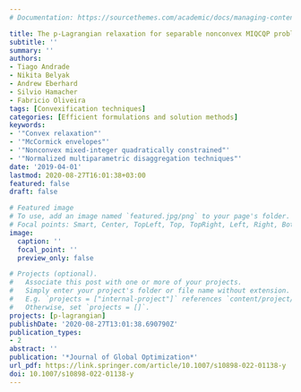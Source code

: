 ```yaml
---
# Documentation: https://sourcethemes.com/academic/docs/managing-content/

title: The p-Lagrangian relaxation for separable nonconvex MIQCQP problems
subtitle: ''
summary: ''
authors:
- Tiago Andrade
- Nikita Belyak
- Andrew Eberhard
- Silvio Hamacher
- Fabricio Oliveira
tags: [Convexification techniques]
categories: [Efficient formulations and solution methods]
keywords:
- '"Convex relaxation"'
- '"McCormick envelopes"'
- '"Nonconvex mixed-integer quadratically constrained"'
- '"Normalized multiparametric disaggregation techniques"'
date: '2019-04-01'
lastmod: 2020-08-27T16:01:38+03:00
featured: false
draft: false

# Featured image
# To use, add an image named `featured.jpg/png` to your page's folder.
# Focal points: Smart, Center, TopLeft, Top, TopRight, Left, Right, BottomLeft, Bottom, BottomRight.
image:
  caption: ''
  focal_point: ''
  preview_only: false

# Projects (optional).
#   Associate this post with one or more of your projects.
#   Simply enter your project's folder or file name without extension.
#   E.g. `projects = ["internal-project"]` references `content/project/deep-learning/index.md`.
#   Otherwise, set `projects = []`.
projects: [p-lagrangian]
publishDate: '2020-08-27T13:01:38.690790Z'
publication_types:
- 2
abstract: ''
publication: '*Journal of Global Optimization*'
url_pdf: https://link.springer.com/article/10.1007/s10898-022-01138-y
doi: 10.1007/s10898-022-01138-y
---
```

